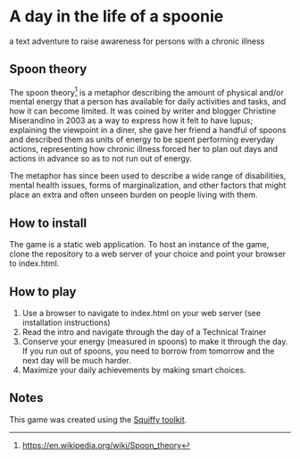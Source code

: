 # A day in the life of a spoonie
a text adventure to raise awareness for persons with a chronic illness

## Spoon theory
The spoon theory[^1] is a metaphor describing the amount of physical and/or mental energy that a person has available for daily activities and tasks, and how it can become limited. It was coined by writer and blogger Christine Miserandino in 2003 as a way to express how it felt to have lupus; explaining the viewpoint in a diner, she gave her friend a handful of spoons and described them as units of energy to be spent performing everyday actions, representing how chronic illness forced her to plan out days and actions in advance so as to not run out of energy.

The metaphor has since been used to describe a wide range of disabilities, mental health issues, forms of marginalization, and other factors that might place an extra and often unseen burden on people living with them.

[^1]: https://en.wikipedia.org/wiki/Spoon_theory

## How to install
The game is a static web application. To host an instance of the game, clone the repository to a web server of your choice and point your browser to index.html.

## How to play
1. Use a browser to navigate to index.html on your web server (see installation instructions)
2. Read the intro and navigate through the day of a Technical Trainer
3. Conserve your energy (measured in spoons) to make it through the day. If you run out of spoons, you need to borrow from tomorrow and the next day will be much harder. 
4. Maximize your daily achievements by making smart choices.

## Notes
This game was created using the [Squiffy toolkit](https://textadventures.co.uk/squiffy).
